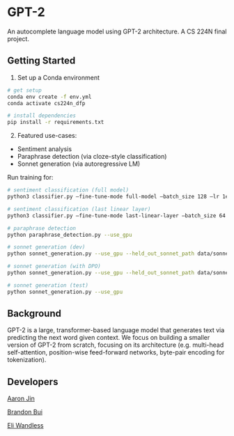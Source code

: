# GPT-2

An autocomplete language model using GPT-2 architecture. A CS 224N final project.

## Getting Started

1. Set up a Conda environment

```bash
# get setup
conda env create -f env.yml
conda activate cs224n_dfp

# install dependencies
pip install -r requirements.txt
```

2. Featured use-cases:

- Sentiment analysis
- Paraphrase detection (via cloze-style classification)
- Sonnet generation (via autoregressive LM)

Run training for:

```bash
# sentiment classification (full model)
python3 classifier.py –fine-tune-mode full-model –batch_size 128 –lr 1e-5 hidden_dropout_prob=0.1 –epochs=10

# sentiment classification (last linear layer)
python3 classifier.py –fine-tune-mode last-linear-layer –batch_size 64 –lr 1e-3 hidden_dropout_prob=0.1 –epochs=10
```

```bash
# paraphrase detection
python paraphrase_detection.py --use_gpu
```

```bash
# sonnet generation (dev)
python sonnet_generation.py --use_gpu --held_out_sonnet_path data/sonnets_held_out_dev.txt --sonnet_out predictions/generated_sonnets_dev.txt

# sonnet generation (with DPO)
python sonnet_generation.py --use_gpu --held_out_sonnet_path data/sonnets_held_out_dev.txt --sonnet_out predictions/generated_sonnets_dev.txt --dpo_mode

# sonnet generation (test)
python sonnet_generation.py --use_gpu
```

## Background

GPT-2 is a large, transformer-based language model that generates text via predicting the next word given context. We focus on building a smaller version of GPT-2 from scratch, focusing on its architecture (e.g. multi-head self-attention, position-wise feed-forward networks, byte-pair encoding for tokenization).

## Developers

[Aaron Jin](https://github.com/aaronkjin)

[Brandon Bui](https://github.com/brandonbui5)

[Eli Wandless](https://github.com/elidbc)
